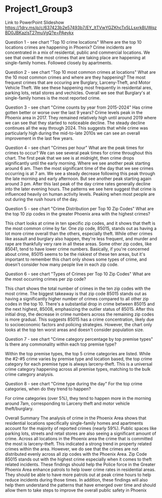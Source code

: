 # Project1_Group3
Link to PowerPoint Slideshow
https://1drv.ms/p/c/637423b2e57493b7/EY_ltTVwYGZKhcTx5LLsxrkBUWqzBD0JBKazlsT27muVgQ?e=PAeykx

Question 1 - see chart "Top 10 crime locations"
Where are the top 10 locations crimes are happening in Phoenix? 
Crime incidents are concentrated in a mix of residental, public and commercial locations. We see that overall the most crimes that are taking place are happening at single-family homes. Followed closely by apartments. 

Question 2 - see chart "Top 10 most common crimes at locations"
What are the 10 most common crimes and where are they happening?​
The most frequest crimes that are occuring are Burglary, Larceny-Theft, and Motor Vehicle Theft. We see these happening most frequently in residental ares, parking lots, retail stores and vechicles. Overall we see that Burglary's at single-family homes is the most reported crime. 

Question 3 - see chart "Crime counts by year from 2015-2024"
Has crime gotten better or worse over the last 9 years?
Crime levels peak in the Phoenix area in 2017. They remained relatively high until around 2019 where we can see that they started to noticeable decline. The steady decline continues all the way through 2024. This suggests that while crime was particularly high during the mid-to-late 2010s we can see an overall improvement in the last few years.

Question 4 - see chart "Crimes per hour"
What are the peak times for crimes to occur?
We can see several peak times for crime throughout this chart. The first peak that we see is at midnight, then crime drops significantly until the early morning. Where we see another peak starting around 6 am. Then the most significant time of the day that we see crimes occurring is at 7 am. We see a steady decrease following this peak through the late morning and early afternoon. But see another peak starting again around 3 pm. After this last peak of the day crime rates generally decline into the later evening hours. The patterns we see here suggest that crime is influenced heavily on human activity levels. Peaking when most people are out during the rush hours of the day. 

Question 5 - see chart "Crime Distribution per Top 10 Zip Codes"
What are the top 10 zip codes in the greater Phoenix area with the highest crimes?

This chart looks at crime in ten specific zip codes, and it shows that theft is the most common crime by far.  One zip code, 85015, stands out as having a lot more crime overall than the others, especially theft.  While other crimes like assault and burglary also happen, they're less frequent, and murder and rape are thankfully very rare in all these areas. Some other zip codes, like 85041, tend to have lower crime numbers.  Basically, if you're concerned about crime, 85015 seems to be the riskiest of these ten areas, but it's important to remember this chart only shows some types of crime, and doesn't consider how many people live in each zip code.

Question 6 - see chart "Types of Crimes per Top 10 Zip Codes"
What are the most occurring crimes per zip code?

This chart shows the total number of crimes in the ten zip codes with the most crime.  The biggest takeaway is that zip code 85015 stands out as having a significantly higher number of crimes compared to all other zip codes in the top 10.  There's a substantial drop in crime between 85015 and the next highest, 85008, emphasizing the outlier status of 85015.  After this initial drop, the decrease in crime numbers across the remaining zip codes is more gradual. This suggests 85015 has a crime concentration, likely due to socioeconomic factors and policing strategies. However, the chart only looks at the top ten worst areas and doesn't consider population size.

Question 7 - see chart "Crime category percentage by top premise types"
Is there any commonality within each top premise type?

Within the top premise types, the top 5 crime categories are listed. While the #2-#5 crime varies by premise type and location based, the top crime category for each premise type is always larceny-theft. This is a universal crime category happening across all premise types, matching to the bulk crime category analysis.

Question 8 - see chart "Crime type during the day"
For the top crime categories, when do they trend to happen?

For crime categories (over 5%), they tend to happen more in the morning around 7am, corresponding to Larceny theft and motor vehicle theft/burglary.

Overall Summary
The analysis of crime in the Phoenix Area shows that residential locations specifically single-family homes and apartments account for the majority of reported crimes (nearly 59%). Public spaces like parking lots, streets and retail stores are also seeing a significant amount of crime. Across all locations in the Phoenix area the crime that is committed the most is larceny-theft. This indicated a strong trend in property related crimes within the area. However, we do see that the crimes are not distributed evenly across all zip codes with the Phoenix Area. Zip Code 85015 stands out with the highest crime especially when it comes to theft related incidents. 
These findings should help the Police force in the Greater Phoenix Area enhance patrols to help lower crime rates in residential areas.  They should be able to have more patrols out at peak crime hours to help reduce incidents during those times. In addition, these findings will also help them understand the patterns that have emerged over time and should allow them to take steps to improve the overall public safety in Phoenix 


